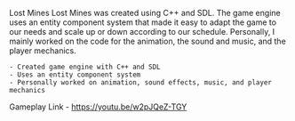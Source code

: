 Lost Mines
Lost Mines was created using C++ and SDL.  The game engine uses an entity component system that made it easy to adapt the game to our needs and scale up or down according to our schedule.  Personally, I mainly worked on the code for the animation, the sound and music, and the player mechanics.  

	- Created game engine with C++ and SDL
	- Uses an entity component system
	- Personally worked on animation, sound effects, music, and player mechanics

Gameplay Link - https://youtu.be/w2pJQeZ-TGY